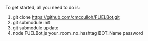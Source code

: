 To get started, all you need to do is:

1. git clone https://github.com/cmcculloh/FUELBot.git
1. git submodule init
1. git submodule update
1. node FUELBot.js your_room_no_hashtag BOT_Name password